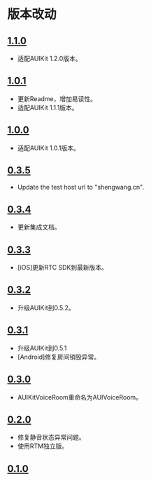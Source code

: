 # 版本改动

## [1.1.0](https://github.com/AgoraIO-Community/AUIVoiceRoom/releases/tag/1.1.0)
- 适配AUIKit 1.2.0版本。

## [1.0.1](https://github.com/AgoraIO-Community/AUIVoiceRoom/releases/tag/1.0.1)
- 更新Readme，增加易读性。
- 适配AUIKit 1.1.1版本。

## [1.0.0](https://github.com/AgoraIO-Community/AUIVoiceRoom/releases/tag/1.0.0)
- 适配AUIKit 1.0.1版本。

## [0.3.5](https://github.com/AgoraIO-Community/AUIVoiceRoom/releases/tag/0.3.5)
- Update the test host url to "shengwang.cn".

## [0.3.4](https://github.com/AgoraIO-Community/AUIVoiceRoom/releases/tag/0.3.4)
- 更新集成文档。

## [0.3.3](https://github.com/AgoraIO-Community/AUIVoiceRoom/releases/tag/0.3.3)
- [iOS]更新RTC SDK到最新版本。

## [0.3.2](https://github.com/AgoraIO-Community/AUIVoiceRoom/releases/tag/0.3.2)
- 升级AUIKit到0.5.2。

## [0.3.1](https://github.com/AgoraIO-Community/AUIVoiceRoom/releases/tag/0.3.1)
- 升级AUIKit到0.5.1
- [Android]修复房间销毁异常。

## [0.3.0](https://github.com/AgoraIO-Community/AUIVoiceRoom/releases/tag/0.3.0)
- AUIKitVoiceRoom重命名为AUIVoiceRoom。

## [0.2.0](https://github.com/AgoraIO-Community/AUIVoiceRoom/releases/tag/0.2.0)
- 修复静音状态异常问题。
- 使用RTM独立版。

## [0.1.0](https://github.com/AgoraIO-Community/AUIVoiceRoom/releases/tag/0.1.0)
